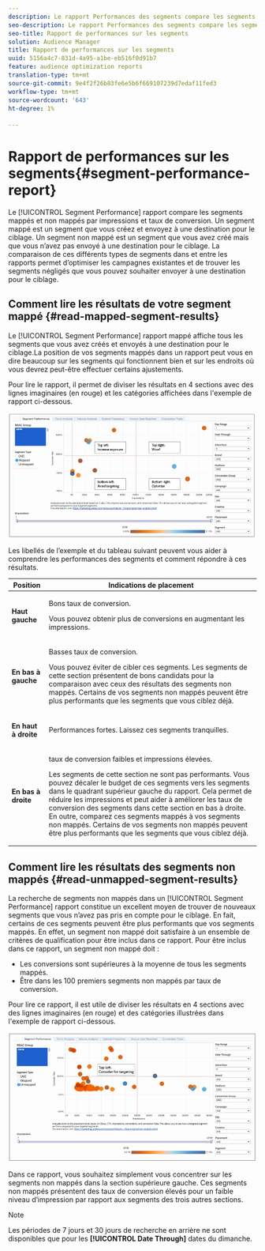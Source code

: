 ```yaml
---
description: Le rapport Performances des segments compare les segments mappés et non mappés par impressions et taux de conversion. Un segment mappé est un segment que vous créez et envoyez à une destination pour le ciblage. Un segment non mappé est un segment que vous avez créé mais que vous n’avez pas envoyé à une destination pour le ciblage. La comparaison de ces différents types de segments dans et entre les rapports permet d’optimiser les campagnes existantes et de trouver les segments négligés que vous pouvez souhaiter envoyer à une destination pour le ciblage.
seo-description: Le rapport Performances des segments compare les segments mappés et non mappés par impressions et taux de conversion. Un segment mappé est un segment que vous créez et envoyez à une destination pour le ciblage. Un segment non mappé est un segment que vous avez créé mais que vous n’avez pas envoyé à une destination pour le ciblage. La comparaison de ces différents types de segments dans et entre les rapports permet d’optimiser les campagnes existantes et de trouver les segments négligés que vous pouvez souhaiter envoyer à une destination pour le ciblage.
seo-title: Rapport de performances sur les segments
solution: Audience Manager
title: Rapport de performances sur les segments
uuid: 5156a4c7-831d-4a95-a1be-eb516f0d91b7
feature: audience optimization reports
translation-type: tm+mt
source-git-commit: 9e4f2f26b83fe6e5b6f669107239d7edaf11fed3
workflow-type: tm+mt
source-wordcount: '643'
ht-degree: 1%

---
```



# Rapport de performances sur les segments{#segment-performance-report}

Le [!UICONTROL Segment Performance] rapport compare les segments mappés et non mappés par impressions et taux de conversion. Un segment mappé est un segment que vous créez et envoyez à une destination pour le ciblage. Un segment non mappé est un segment que vous avez créé mais que vous n’avez pas envoyé à une destination pour le ciblage. La comparaison de ces différents types de segments dans et entre les rapports permet d’optimiser les campagnes existantes et de trouver les segments négligés que vous pouvez souhaiter envoyer à une destination pour le ciblage.

## Comment lire les résultats de votre segment mappé {#read-mapped-segment-results}

Le [!UICONTROL Segment Performance] rapport mappé affiche tous les segments que vous avez créés et envoyés à une destination pour le ciblage.La position de vos segments mappés dans un rapport peut vous en dire beaucoup sur les segments qui fonctionnent bien et sur les endroits où vous devrez peut-être effectuer certains ajustements.

Pour lire le rapport, il permet de diviser les résultats en 4 sections avec des lignes imaginaires (en rouge) et les catégories affichées dans l&#39;exemple de rapport ci-dessous.

![](assets/mapped-segment-performance.png)

Les libellés de l’exemple et du tableau suivant peuvent vous aider à comprendre les performances des segments et comment répondre à ces résultats.

<table id="table_A29253B30DFA4CD7B3B7C320DE0BDEA4"> 
 <thead> 
  <tr> 
   <th colname="col1" class="entry"> Position </th> 
   <th colname="col2" class="entry"> Indications de placement </th> 
  </tr> 
 </thead>
 <tbody> 
  <tr> 
   <td colname="col1"> <p> <b>Haut gauche</b> </p> </td> 
   <td colname="col2"> <p>Bons taux de conversion. </p> <p>Vous pouvez obtenir plus de conversions en augmentant les impressions. </p> </td> 
  </tr> 
  <tr> 
   <td colname="col1"> <p> <b>En bas à gauche</b> </p> </td> 
   <td colname="col2"> <p>Basses taux de conversion. </p> <p>Vous pouvez éviter de cibler ces segments. Les segments de cette section présentent de bons candidats pour la comparaison avec ceux des résultats des segments non mappés. Certains de vos segments non mappés peuvent être plus performants que les segments que vous ciblez déjà. </p> </td> 
  </tr> 
  <tr> 
   <td colname="col1"> <p> <b>En haut à droite</b> </p> </td> 
   <td colname="col2"> <p>Performances fortes. Laissez ces segments tranquilles. </p> </td> 
  </tr> 
  <tr> 
   <td colname="col1"> <p> <b>En bas à droite</b> </p> </td> 
   <td colname="col2"> <p>taux de conversion faibles et impressions élevées. </p> <p>Les segments de cette section ne sont pas performants. Vous pouvez décaler le budget de ces segments vers les segments dans le quadrant supérieur gauche du rapport. Cela permet de réduire les impressions et peut aider à améliorer les taux de conversion des segments dans cette section en bas à droite. En outre, comparez ces segments mappés à vos segments non mappés. Certains de vos segments non mappés peuvent être plus performants que les segments que vous ciblez déjà. </p> </td> 
  </tr> 
 </tbody> 
</table>

## Comment lire les résultats des segments non mappés {#read-unmapped-segment-results}

La recherche de segments non mappés dans un [!UICONTROL Segment Performance] rapport constitue un excellent moyen de trouver de nouveaux segments que vous n’avez pas pris en compte pour le ciblage. En fait, certains de ces segments peuvent être plus performants que vos segments mappés. En effet, un segment non mappé doit satisfaire à un ensemble de critères de qualification pour être inclus dans ce rapport. Pour être inclus dans ce rapport, un segment non mappé doit :

* Les conversions sont supérieures à la moyenne de tous les segments mappés.
* Être dans les 100 premiers segments non mappés par taux de conversion.

Pour lire ce rapport, il est utile de diviser les résultats en 4 sections avec des lignes imaginaires (en rouge) et des catégories illustrées dans l&#39;exemple de rapport ci-dessous.

![](assets/unmapped-segment-performance.png)

Dans ce rapport, vous souhaitez simplement vous concentrer sur les segments non mappés dans la section supérieure gauche. Ces segments non mappés présentent des taux de conversion élevés pour un faible niveau d’impression par rapport aux segments des trois autres sections.

>[!NOTE]
>
>Les périodes de 7 jours et 30 jours de recherche en arrière ne sont disponibles que pour les **[!UICONTROL Date Through]** dates du dimanche.
